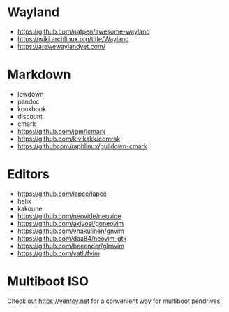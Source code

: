 # Wayland

-   https://github.com/natpen/awesome-wayland
-   https://wiki.archlinux.org/title/Wayland
-   https://arewewaylandyet.com/

# Markdown

-   lowdown
-   pandoc
-   kookbook
-   discount
-   cmark
-   <https://github.com/jgm/lcmark>
-   <https://github.com/kivikakk/comrak>
-   <https://githubcom/raphlinux/pulldown-cmark>

# Editors

-   https://github.com/lapce/lapce
-   helix
-   kakoune
-   https://github.com/neovide/neovide
-   https://github.com/akiyosi/goneovim
-   https://github.com/vhakulinen/gnvim
-   https://github.com/daa84/neovim-gtk
-   https://github.com/beeender/glrnvim
-   https://github.com/yatli/fvim

# Multiboot ISO

Check out <https://ventoy.net> for a convenient way for multiboot 
pendrives.
